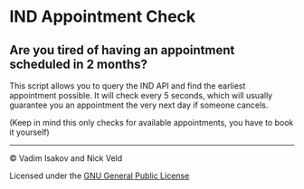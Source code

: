 # IND Appointment Check

## Are you tired of having an appointment scheduled in 2 months?

This script allows you to query the IND API and find the earliest appointment possible.
It will check every 5 seconds, which will usually guarantee you an appointment the very next day if someone cancels.

(Keep in mind this only checks for available appointments, you have to book it yourself)

---
© Vadim Isakov and Nick Veld

Licensed under the [GNU General Public License](LICENSE)